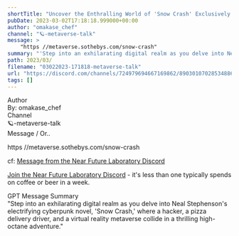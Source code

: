 ```yaml
---
shortTitle: "Uncover the Enthralling World of 'Snow Crash' Exclusively at Metaverse.sothebys.com"
pubDate: 2023-03-02T17:18:18.999000+00:00
author: "omakase_chef"
channel: "🪐-metaverse-talk"
message: >
    "https //metaverse.sothebys.com/snow-crash"
summary: "'Step into an exhilarating digital realm as you delve into Neal Stephenson's electrifying cyberpunk novel, 'Snow Crash,' where a hacker, a pizza delivery driver, and a virtual reality metaverse collide in a thrilling high-octane adventure.'"
path: 2023/03/
filename: "03022023-171818-metaverse-talk"
url: "https://discord.com/channels/724979694667169862/890301070285348864/1080901916160176188"
tags: []
---
```

<div class="metadata-title-header pt-3 pb-3 pl-2">Author</div>    
<div class="bg-gray-200 p-4 rounded-md mb-4">   
By: omakase_chef
</div>

<div class="metadata-title-header pt-3 pb-3 pl-2">Channel</div>    
<div class="bg-gray-200 p-4 rounded-md mb-4">   
🪐-metaverse-talk</span>
</div>

<div class="metadata-title-header pt-3 pb-3 pl-2">Message / Or..</div>    
<div class="human-content-container">  

https //metaverse.sothebys.com/snow-crash


<!-- 
https //metaverse.sothebys.com/snow-crash
 -->
</div>



cf: <a href="">Message from the Near Future Laboratory Discord</a>

<a href="">Join the Near Future Laboratory Discord</a> - it's less than one typically spends on coffee or beer in a week. 



<div class="metadata-title-header pt-3 pb-3 pl-2">GPT Message Summary</div>    
<div class="robot-content-container">
"Step into an exhilarating digital realm as you delve into Neal Stephenson's electrifying cyberpunk novel, 'Snow Crash,' where a hacker, a pizza delivery driver, and a virtual reality metaverse collide in a thrilling high-octane adventure."
</div>
</div>